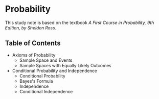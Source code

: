 Probability
===

This study note is based on the textbook *A First Course in Probability, 9th Edition, by Sheldon Ross*.

## Table of Contents
* Axioms of Probability
  * Sample Space and Events
  * Sample Spaces with Equally Likely Outcomes
* Conditional Probability and Independence
  * Conditional Probability
  * Bayes's Formula
  * Independence
  * Conditional Independence